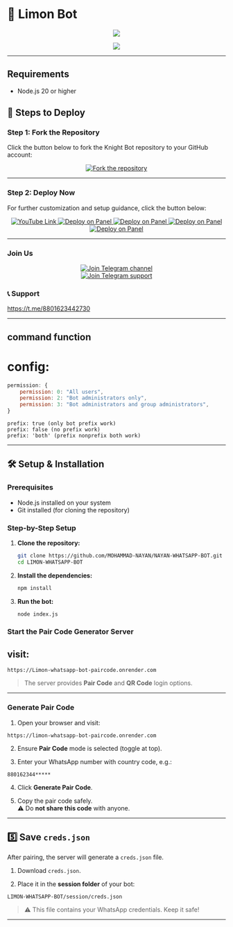 # 🤖 Limon Bot

<p align="center">
  <img src="https://capsule-render.vercel.app/api?type=waving&color=0:ff3c00,100:00ffe7&height=250&section=header&text=LIMON%20WHATSAPP%20BOT&fontSize=45&fontColor=ffffff&animation=fadeIn" />
</p>

<p align="center">
  <img src="https://readme-typing-svg.herokuapp.com?font=Fira+Code&size=20&pause=1000&center=true&vCenter=true&width=500&lines=welcome+To+LIMON-WHATSAPP-BOT;" />
</p>


---

## Requirements
- Node.js 20 or higher

## 🚀 Steps to Deploy

### Step 1: Fork the Repository

Click the button below to fork the Knight Bot repository to your GitHub account:

<div align="center">
  <a href="https://github.com/MOHAMMAD-NAYAN-07/NAYAN-WHATSAPP-BOT/fork">
    <img src="https://img.shields.io/badge/Fork-Repository-blue?style=for-the-badge" alt="Fork the repository"/>
  </a>
</div>

---

### Step 2: Deploy Now

For further customization and setup guidance, click the button below:

<div align="center">
  <a href="https://youtu.be/maayqyNRVoU?si=V0o0wDq81uYf2KAk">
    <img src="https://img.shields.io/badge/Deploy Tutorial-dc3545?style=for-the-badge&logo=youtube" alt="YouTube Link"/>
  </a>
  <a href="https://bot-hosting.net/">
    <img src="https://img.shields.io/badge/Deploy on BotHosting-28a745?style=for-the-badge" alt="Deploy on Panel"/>
  </a>
  <a href="https://dash.hmvhostings.com/register?ref=pShF2nc4/">
    <img src="https://img.shields.io/badge/Deploy on HMV-28a745?style=for-the-badge" alt="Deploy on Panel"/>
  </a>
  <a href="https://lunes.host/">
    <img src="https://img.shields.io/badge/Deploy on Lunes Host-28a745?style=for-the-badge" alt="Deploy on Panel"/>
  </a>
  <a href="https://katabump.com/">
    <img src="https://img.shields.io/badge/Deploy on KataBump-28a745?style=for-the-badge" alt="Deploy on Panel"/>
  </a>
</div>



---

### Join Us

<div align="center">
  <a href="https://t.me/hot_x_limon_ar_adda_gor">
    <img src="https://img.shields.io/badge/Join%20Telegram Channel-0078E7?style=for-the-badge&logo=telegram&logoColor=white" alt="Join Telegram channel"/>
  </a><br>
  <a href="https://t.me/whatsapp_Limon_Bot">
    <img src="https://img.shields.io/badge/Join%20Telegram Support-0078E7?style=for-the-badge&logo=telegram&logoColor=white" alt="Join Telegram support"/>
  </a>
</div>

### 📞 Support 

https://t.me/8801623442730

---

## command function 
# config: 
```js
permission: {
    permission: 0: "All users",
    permission: 2: "Bot administrators only",
    permission: 3: "Bot administrators and group administrators",
}
```
```code
prefix: true (only bot prefix work)
prefix: false (no prefix work)
prefix: 'both' (prefix nonprefix both work)
```
---



## 🛠️ Setup & Installation

### Prerequisites

- Node.js installed on your system
- Git installed (for cloning the repository)


### Step-by-Step Setup

1. **Clone the repository:**

    ```bash
    git clone https://github.com/MOHAMMAD-NAYAN/NAYAN-WHATSAPP-BOT.git
    cd LIMON-WHATSAPP-BOT
    ```

2. **Install the dependencies:**

    ```bash
    npm install
    ```

3. **Run the bot:**

    ```bash
    node index.js
    ```
    
### Start the Pair Code Generator Server

## visit:

```
https://Limon-whatsapp-bot-paircode.onrender.com
```

> The server provides **Pair Code** and **QR Code** login options.

---

### Generate Pair Code

1. Open your browser and visit:

```
https://limon-whatsapp-bot-paircode.onrender.com
```

2. Ensure **Pair Code** mode is selected (toggle at top).

3. Enter your WhatsApp number with country code, e.g.:

```text
880162344*****
```

4. Click **Generate Pair Code**.

5. Copy the pair code safely.  
⚠️ Do **not share this code** with anyone.

---

## 5️⃣ Save `creds.json`

After pairing, the server will generate a `creds.json` file.

1. Download `creds.json`.

2. Place it in the **session folder** of your bot:

```
LIMON-WHATSAPP-BOT/session/creds.json
```

> ⚠️ This file contains your WhatsApp credentials. Keep it safe!

---

